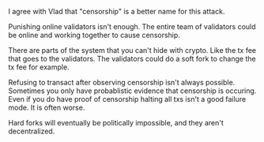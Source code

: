 I agree with Vlad that "censorship" is a better name for this attack.

Punishing online validators isn't enough. The entire team of validators could be online and working together to cause censorship.

There are parts of the system that you can't hide with crypto. Like the tx fee that goes to the validators. The validators could do a soft fork to change the tx fee for example.

Refusing to transact after observing censorship isn't always possible. Sometimes you only have probablistic evidence that censorship is occuring.
Even if you do have proof of censorship halting all txs isn't a good failure mode. It is often worse.

Hard forks will eventually be politically impossible, and they aren't decentralized. 